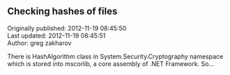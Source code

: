 ## Checking hashes of files  
Originally published: 2012-11-19 08:45:50  
Last updated: 2012-11-19 08:45:51  
Author: greg zakharov  
  
There is HashAlgorithm class in System.Security.Cryptography namespace which is stored into mscorlib, a core assembly of .NET Framework. So...